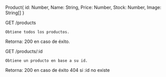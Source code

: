 Product{
	id: Number,
	Name: String,
	Price: Number,
	Stock: Number,
	Image: String[] 
}

GET	/products

	Obtiene todos los productos.

Retorna:
		200 en caso de éxito.

GET	/products/:id

	
	Obtiene un producto en base a su id.

Retorna:
		200 en caso de éxito
		404 si :id no existe	
